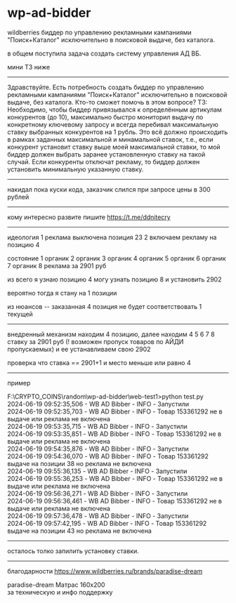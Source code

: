 # wp-ad-bidder
wildberries биддер по управлению рекламными кампаниями "Поиск+Каталог" исключительно в поисковой выдаче, без каталога.


в общем поступила задача создать систему управления АД ВБ.


мини ТЗ ниже
*****************
Здравствуйте. Есть потребность создать биддер по управлению рекламными кампаниями "Поиск+Каталог" исключительно в поисковой выдаче, без каталога. Кто-то сможет помочь в этом вопросе? 
ТЗ:
Необходимо, чтобы биддер привязывался к определённым артикулам конкурентов (до 10), максимально быстро мониторил выдачу по конкретному ключевому запросу и всегда перебивал максимальную ставку выбранных конкурентов на 1 рубль. Это всё должно происходить в рамках заданных максимальной и минамальной ставок, т.е., если конкурент установит ставку выше моей максимальной ставки, то мой биддер должен выбрать заранее установленную ставку на такой случай. Если конкуренты отключат рекламу, то биддер должен установить минимальную указанную ставку.

*****************


накидал пока куски кода, заказчик слился при запросе цены в 300 рублей
**************

кому интересно развите пишите
https://t.me/ddnitecry
*********************
идеология
1  реклама выключена позиция 23
2 включаем рекламу  на позицию 4

состояние
1 органик
2 органик
3 органик
4 органик
5 органик
6 органик
7 органик
8 реклама за 2901 руб

из всего я узнаю позицию 4
могу узнать позицию 8 и установить 2902

вероятно тогда я стану на 1 позиции 


из нюансов -- заказанная 4 позиция не будет соответствовать 1 текущей


*************************
внедренный механизм
находим 4 позицию, далее находим 4 5 6 7 8 ставку за 2901 руб  (!  возможен пропуск товаров по АЙДИ пропускаемых) и ее устанавливаем свою 2902

проверка что ставка == 2901+1  и место меньше или равно 4

*****************************************
пример 

F:\CRYPTO_COINS\random\wp-ad-bidder\web-test1>python test.py <br>
2024-06-19 09:52:35,506 - WB AD Bibber - INFO - Запустили<br>
2024-06-19 09:52:35,703 - WB AD Bibber - INFO - Товар 153361292 не в выдаче или реклама не включена<br>
2024-06-19 09:53:35,715 - WB AD Bibber - INFO - Запустили<br>
2024-06-19 09:53:35,851 - WB AD Bibber - INFO - Товар 153361292 не в выдаче или реклама не включена<br>
2024-06-19 09:54:35,876 - WB AD Bibber - INFO - Запустили<br>
2024-06-19 09:54:36,070 - WB AD Bibber - INFO - Товар 153361292 выдаче на позиции 38 но реклама не включена<br>
2024-06-19 09:55:36,135 - WB AD Bibber - INFO - Запустили<br>
2024-06-19 09:55:36,253 - WB AD Bibber - INFO - Товар 153361292 не в выдаче или реклама не включена<br>
2024-06-19 09:56:36,271 - WB AD Bibber - INFO - Запустили<br>
2024-06-19 09:56:36,461 - WB AD Bibber - INFO - Товар 153361292 не в выдаче или реклама не включена<br>
2024-06-19 09:57:36,478 - WB AD Bibber - INFO - Запустили<br>
2024-06-19 09:57:42,195 - WB AD Bibber - INFO - Товар 153361292 выдаче на позиции 43 но реклама не включена<br>


*************************
осталось толко запилить установку ставки.







**************************

благодарности
https://www.wildberries.ru/brands/paradise-dream  

paradise-dream   Матрас 160х200   
за техническую и инфо поддержку
